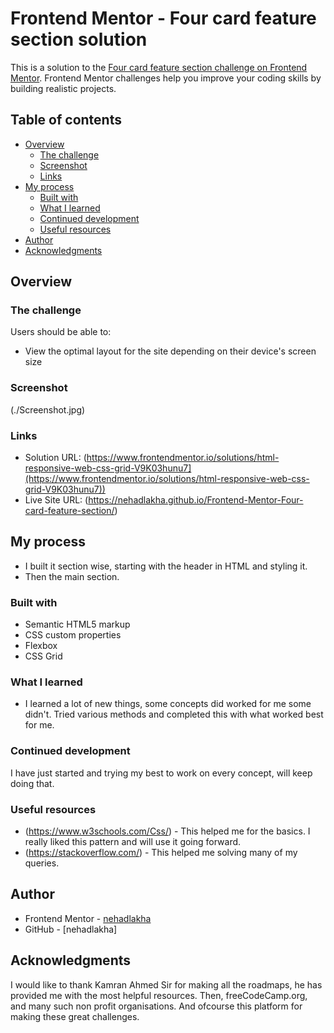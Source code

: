 # Frontend Mentor - Four card feature section solution

This is a solution to the [Four card feature section challenge on Frontend Mentor](https://www.frontendmentor.io/challenges/four-card-feature-section-weK1eFYK). Frontend Mentor challenges help you improve your coding skills by building realistic projects. 

## Table of contents

- [Overview](#overview)
  - [The challenge](#the-challenge)
  - [Screenshot](#screenshot)
  - [Links](#links)
- [My process](#my-process)
  - [Built with](#built-with)
  - [What I learned](#what-i-learned)
  - [Continued development](#continued-development)
  - [Useful resources](#useful-resources)
- [Author](#author)
- [Acknowledgments](#acknowledgments)


## Overview

### The challenge

Users should be able to:

- View the optimal layout for the site depending on their device's screen size

### Screenshot

(./Screenshot.jpg)

### Links

- Solution URL: (https://www.frontendmentor.io/solutions/html-responsive-web-css-grid-V9K03hunu7](https://www.frontendmentor.io/solutions/html-responsive-web-css-grid-V9K03hunu7))
- Live Site URL: (https://nehadlakha.github.io/Frontend-Mentor-Four-card-feature-section/)

## My process

- I built it section wise, starting with the header in HTML and styling it.
- Then the main section.

### Built with

- Semantic HTML5 markup
- CSS custom properties
- Flexbox
- CSS Grid

### What I learned

- I learned a lot of new things, some concepts did worked for me some didn't. Tried various methods and completed this with what worked best for me.

### Continued development

I have just started and trying my best to work on every concept, will keep doing that.

### Useful resources

- (https://www.w3schools.com/Css/) - This helped me for the basics.  I really liked this pattern and will use it going forward.
- (https://stackoverflow.com/) - This helped me solving many of my queries. 

## Author

- Frontend Mentor - [nehadlakha](https://www.frontendmentor.io/profile/nehadlakha)
- GitHub - [nehadlakha]

## Acknowledgments

I would like to thank Kamran Ahmed Sir for making all the roadmaps, he has provided me with the most helpful resources. Then, freeCodeCamp.org, and many such non profit organisations. And ofcourse this platform for making these great challenges.

